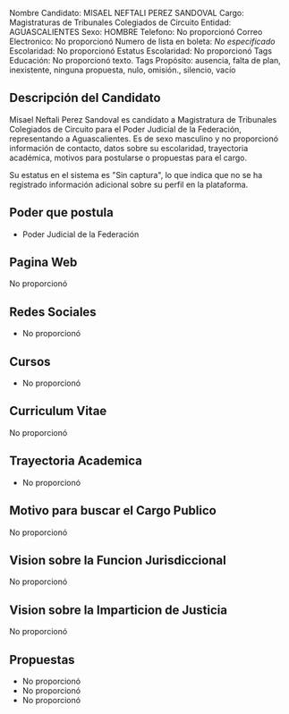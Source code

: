 Nombre Candidato: MISAEL NEFTALI PEREZ SANDOVAL
Cargo: Magistraturas de Tribunales Colegiados de Circuito
Entidad: AGUASCALIENTES
Sexo: HOMBRE
Telefono: No proporcionó
Correo Electronico: No proporcionó
Numero de lista en boleta: *No especificado*
Escolaridad: No proporcionó
Estatus Escolaridad: No proporcionó
Tags Educación: No proporcionó texto.
Tags Propósito: ausencia, falta de plan, inexistente, ninguna propuesta, nulo, omisión., silencio, vacío


## Descripción del Candidato 

Misael Neftali Perez Sandoval es candidato a Magistratura de Tribunales Colegiados de Circuito para el Poder Judicial de la Federación, representando a Aguascalientes. Es de sexo masculino y no proporcionó información de contacto, datos sobre su escolaridad, trayectoria académica, motivos para postularse o propuestas para el cargo.

Su estatus en el sistema es "Sin captura", lo que indica que no se ha registrado información adicional sobre su perfil en la plataforma.


## Poder que postula

- Poder Judicial de la Federación


## Pagina Web

No proporcionó


## Redes Sociales

- No proporcionó


## Cursos

- No proporcionó


## Curriculum Vitae

No proporcionó


## Trayectoria Academica

- No proporcionó


## Motivo para buscar el Cargo Publico

No proporcionó


## Vision sobre la Funcion Jurisdiccional

No proporcionó


## Vision sobre la Imparticion de Justicia

No proporcionó


## Propuestas

- No proporcionó
- No proporcionó
- No proporcionó

